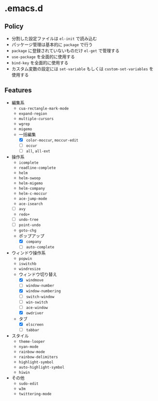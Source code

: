 # .emacs.d

## Policy

- 分割した設定ファイルは `el-init` で読み込む
- パッケージ管理は基本的に `package` で行う
- `package` に登録されていないものだけ `el-get` で管理する
- `use-package` を全面的に使用する
- `bind-key` を全面的に使用する
- カスタム変数の設定には `set-variable` もしくは `custom-set-variables` を使用する

## Features

- 編集系
  - `cua-rectangle-mark-mode`
  - `expand-region`
  - `multiple-cursors`
  - `wgrep`
  - `migemo`
  - 一括編集
    - [x] `color-moccur`, `moccur-edit`
    - [ ] `occur`
    - [ ] `all`, `all-ext`
- 操作系
  - `icomplete`
  - `readline-complete`
  - `helm`
  - `helm-swoop`
  - `helm-migemo`
  - `helm-company`
  - `helm-c-moccur`
  - `ace-jump-mode`
  - `ace-isearch`
  - [ ] `avy`
  - `redo+`
  - [ ] `undo-tree`
  - [ ] `point-undo`
  - `goto-chg`
  - ポップアップ
    - [x] `company`
    - [ ] `auto-complete`
- ウィンドウ操作系
  - `popwin`
  - `iswitchb`
  - `windresize`
  - ウィンドウ切り替え
    - [x] `windmove`
	- [ ] `window-number`
	- [x] `window-numbering`
    - [ ] `switch-window`
    - [ ] `win-switch`
	- [ ] `ace-window`
    - [x] `owdriver`
  - タブ
    - [x] `elscreen`
    - [ ] `tabbar`
- スタイル
  - `theme-looper`
  - `nyan-mode`
  - `rainbow-mode`
  - `rainbow-delimiters`
  - `highlight-symbol`
  - `auto-highlight-symbol`
  - `hiwin`
- その他
  - `sudo-edit`
  - `w3m`
  - `twittering-mode`